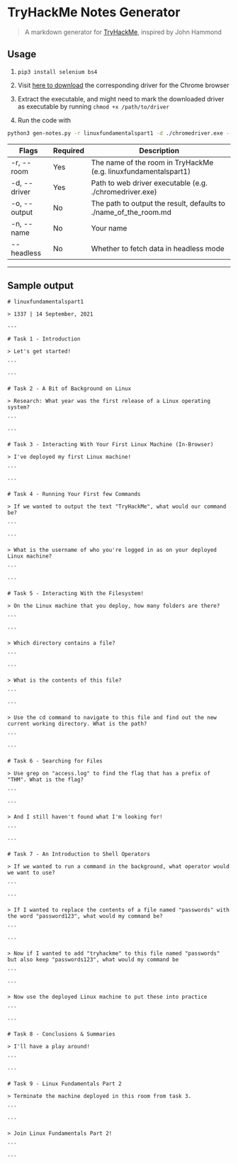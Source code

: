 # TryHackMe Notes Generator

> A markdown generator for [TryHackMe](https://tryhackme.com/), inspired by John Hammond

## Usage

1. `pip3 install selenium bs4`

2. Visit [here to download](https://chromedriver.chromium.org/downloads) the corresponding driver for the Chrome browser

3. Extract the executable, and might need to mark the downloaded driver as executable by running `chmod +x /path/to/driver`

4. Run the code with

```bash
python3 gen-notes.py -r linuxfundamentalspart1 -d ./chromedriver.exe --headless
```

| Flags        | Required | Description                                                      |
| ------------ | -------- | ---------------------------------------------------------------- |
| -r, --room   | Yes      | The name of the room in TryHackMe (e.g. linuxfundamentalspart1)  |
| -d, --driver | Yes      | Path to web driver executable (e.g. ./chromedriver.exe)          |
| -o, --output | No       | The path to output the result, defaults to ./name_of_the_room.md |
| -n, --name   | No       | Your name                                                        |
| --headless   | No       | Whether to fetch data in headless mode                           |

---

## Sample output

    # linuxfundamentalspart1

    > 1337 | 14 September, 2021

    ---

    # Task 1 - Introduction

    > Let's get started!

    ```

    ```

    # Task 2 - A Bit of Background on Linux

    > Research: What year was the first release of a Linux operating system?

    ```

    ```

    # Task 3 - Interacting With Your First Linux Machine (In-Browser)

    > I've deployed my first Linux machine!

    ```

    ```

    # Task 4 - Running Your First few Commands

    > If we wanted to output the text "TryHackMe", what would our command be?

    ```

    ```

    > What is the username of who you're logged in as on your deployed Linux machine?

    ```

    ```

    # Task 5 - Interacting With the Filesystem!

    > On the Linux machine that you deploy, how many folders are there?

    ```

    ```

    > Which directory contains a file?

    ```

    ```

    > What is the contents of this file?

    ```

    ```

    > Use the cd command to navigate to this file and find out the new current working directory. What is the path?

    ```

    ```

    # Task 6 - Searching for Files

    > Use grep on "access.log" to find the flag that has a prefix of "THM". What is the flag?

    ```

    ```

    > And I still haven't found what I'm looking for!

    ```

    ```

    # Task 7 - An Introduction to Shell Operators

    > If we wanted to run a command in the background, what operator would we want to use?

    ```

    ```

    > If I wanted to replace the contents of a file named "passwords" with the word "password123", what would my command be?

    ```

    ```

    > Now if I wanted to add "tryhackme" to this file named "passwords" but also keep "passwords123", what would my command be

    ```

    ```

    > Now use the deployed Linux machine to put these into practice

    ```

    ```

    # Task 8 - Conclusions & Summaries

    > I'll have a play around!

    ```

    ```

    # Task 9 - Linux Fundamentals Part 2

    > Terminate the machine deployed in this room from task 3.

    ```

    ```

    > Join Linux Fundamentals Part 2!

    ```

    ```
